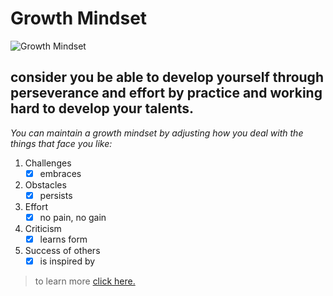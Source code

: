   # Growth Mindset
                                                       
                                                       
   ![Growth Mindset](https://3kllhk1ibq34qk6sp3bhtox1-wpengine.netdna-ssl.com/wp-content/uploads/2015/11/growth-mindset.png)                     
                                                       

## consider you be able to develop yourself through perseverance and effort by practice and working hard to develop your talents.

*You can maintain a growth mindset by adjusting how you deal with the things that face you like:*

1. Challenges
   - [X] embraces
2. Obstacles
	 - [X] persists
3. Effort
	 - [X] no pain, no gain
4. Criticism
	 - [X] learns form
5. Success of others
	 - [X] is inspired by
   
>to learn more [click here.](https://www.atlassian.com/blog/inside-atlassian/growth-mindset)
